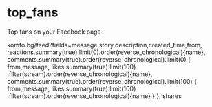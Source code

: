 # top_fans
Top fans on your Facebook page

komfo.bg/feed?fields=message,story,description,created_time,from,
    reactions.summary(true).limit(0).order(reverse_chronological){name},
    comments.summary(true).order(reverse_chronological).limit(0)
        {
            from,message,
            likes.summary(true).limit(100)
                        .filter(stream).order(reverse_chronological){name},
            comments.summary(true).order(reverse_chronological).limit(100)
            {
                from,message,
                likes.summary(true).limit(100)
                        .filter(stream).order(reverse_chronological){name}
            }
        },
    shares
